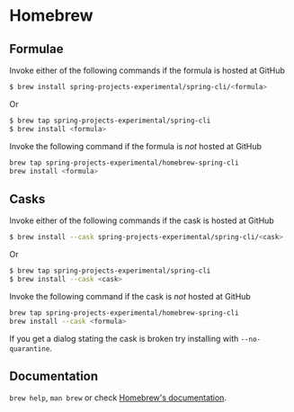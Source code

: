 # Homebrew

## Formulae
Invoke either of the following commands if the formula is hosted at GitHub

```sh
$ brew install spring-projects-experimental/spring-cli/<formula>
```

Or

```sh
$ brew tap spring-projects-experimental/spring-cli
$ brew install <formula>
```

Invoke the following command if the formula is *not* hosted at GitHub

```sh
brew tap spring-projects-experimental/homebrew-spring-cli 
brew install <formula>
```

## Casks
Invoke either of the following commands if the cask is hosted at GitHub

```sh
$ brew install --cask spring-projects-experimental/spring-cli/<cask>
```

Or

```sh
$ brew tap spring-projects-experimental/spring-cli
$ brew install --cask <cask>
```

Invoke the following command if the cask is *not* hosted at GitHub

```sh
brew tap spring-projects-experimental/homebrew-spring-cli 
brew install --cask <formula>
```

If you get a dialog stating the cask is broken try installing with `--no-quarantine`.

## Documentation
`brew help`, `man brew` or check [Homebrew's documentation](https://docs.brew.sh).
